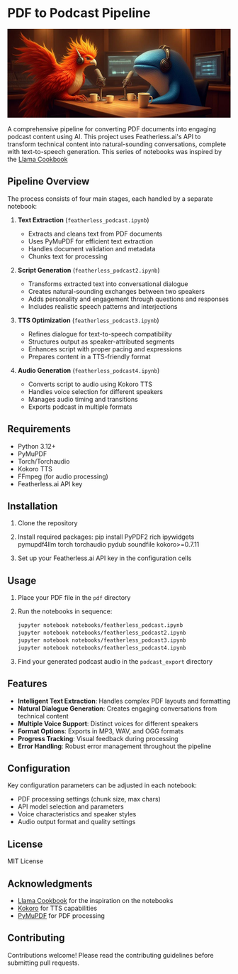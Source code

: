 # PDF to Podcast Pipeline

![PDF to Podcast Pipeline](assets/podcastbanner.jpeg)

A comprehensive pipeline for converting PDF documents into engaging podcast content using AI. This project uses Featherless.ai's API to transform technical content into natural-sounding conversations, complete with text-to-speech generation. This series of notebooks was inspired by the [Llama Cookbook](https://github.com/meta-llama/llama-cookbook)

## Pipeline Overview

The process consists of four main stages, each handled by a separate notebook:

1. **Text Extraction** (`featherless_podcast.ipynb`)
   - Extracts and cleans text from PDF documents
   - Uses PyMuPDF for efficient text extraction
   - Handles document validation and metadata
   - Chunks text for processing

2. **Script Generation** (`featherless_podcast2.ipynb`)
   - Transforms extracted text into conversational dialogue
   - Creates natural-sounding exchanges between two speakers
   - Adds personality and engagement through questions and responses
   - Includes realistic speech patterns and interjections

3. **TTS Optimization** (`featherless_podcast3.ipynb`)
   - Refines dialogue for text-to-speech compatibility
   - Structures output as speaker-attributed segments
   - Enhances script with proper pacing and expressions
   - Prepares content in a TTS-friendly format

4. **Audio Generation** (`featherless_podcast4.ipynb`)
   - Converts script to audio using Kokoro TTS
   - Handles voice selection for different speakers
   - Manages audio timing and transitions
   - Exports podcast in multiple formats

## Requirements

- Python 3.12+
- PyMuPDF
- Torch/Torchaudio
- Kokoro TTS
- FFmpeg (for audio processing)
- Featherless.ai API key

## Installation

1. Clone the repository
2. Install required packages:
pip install PyPDF2 rich ipywidgets pymupdf4llm torch torchaudio pydub soundfile kokoro>=0.7.11

3. Set up your Featherless.ai API key in the configuration cells

## Usage

1. Place your PDF file in the `pdf` directory
2. Run the notebooks in sequence:
   ```bash
   jupyter notebook notebooks/featherless_podcast.ipynb
   jupyter notebook notebooks/featherless_podcast2.ipynb
   jupyter notebook notebooks/featherless_podcast3.ipynb
   jupyter notebook notebooks/featherless_podcast4.ipynb
   ```

3. Find your generated podcast audio in the `podcast_export` directory

## Features

- **Intelligent Text Extraction**: Handles complex PDF layouts and formatting
- **Natural Dialogue Generation**: Creates engaging conversations from technical content
- **Multiple Voice Support**: Distinct voices for different speakers
- **Format Options**: Exports in MP3, WAV, and OGG formats
- **Progress Tracking**: Visual feedback during processing
- **Error Handling**: Robust error management throughout the pipeline

## Configuration

Key configuration parameters can be adjusted in each notebook:

- PDF processing settings (chunk size, max chars)
- API model selection and parameters
- Voice characteristics and speaker styles
- Audio output format and quality settings

## License

MIT License

## Acknowledgments

- [Llama Cookbook](https://github.com/meta-llama/llama-cookbook) for the inspiration on the notebooks
- [Kokoro](https://github.com/hexgrad/kokoro) for TTS capabilities
- [PyMuPDF](https://github.com/pymupdf/PyMuPDF) for PDF processing

## Contributing

Contributions welcome! Please read the contributing guidelines before submitting pull requests.